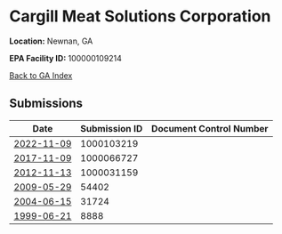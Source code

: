 # Cargill Meat Solutions Corporation

**Location:** Newnan, GA

**EPA Facility ID:** 100000109214

[Back to GA Index](../../index.md)

## Submissions

| Date | Submission ID | Document Control Number |
|------|--------------|-------------------------|
| [2022-11-09](submissions/1000103219.md) | 1000103219 |  |
| [2017-11-09](submissions/1000066727.md) | 1000066727 |  |
| [2012-11-13](submissions/1000031159.md) | 1000031159 |  |
| [2009-05-29](submissions/54402.md) | 54402 |  |
| [2004-06-15](submissions/31724.md) | 31724 |  |
| [1999-06-21](submissions/8888.md) | 8888 |  |
